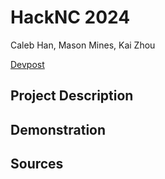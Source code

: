 # HackNC 2024

Caleb Han, Mason Mines, Kai Zhou

[Devpost](https://devpost.com/software/orbital-simulation-and-the-n-body-problem)

## Project Description

## Demonstration

## Sources